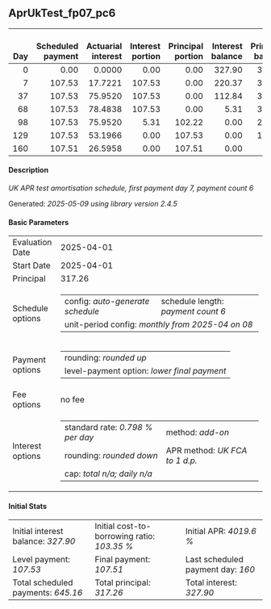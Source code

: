<h2>AprUkTest_fp07_pc6</h2>
<table>
    <thead style="vertical-align: bottom;">
        <th style="text-align: right;">Day</th>
        <th style="text-align: right;">Scheduled payment</th>
        <th style="text-align: right;">Actuarial interest</th>
        <th style="text-align: right;">Interest portion</th>
        <th style="text-align: right;">Principal portion</th>
        <th style="text-align: right;">Interest balance</th>
        <th style="text-align: right;">Principal balance</th>
        <th style="text-align: right;">Total actuarial interest</th>
        <th style="text-align: right;">Total interest</th>
        <th style="text-align: right;">Total principal</th>
    </thead>
    <tr style="text-align: right;">
        <td class="ci00">0</td>
        <td class="ci01" style="white-space: nowrap;">0.00</td>
        <td class="ci02">0.0000</td>
        <td class="ci03">0.00</td>
        <td class="ci04">0.00</td>
        <td class="ci05">327.90</td>
        <td class="ci06">317.26</td>
        <td class="ci07">0.0000</td>
        <td class="ci08">0.00</td>
        <td class="ci09">0.00</td>
    </tr>
    <tr style="text-align: right;">
        <td class="ci00">7</td>
        <td class="ci01" style="white-space: nowrap;">107.53</td>
        <td class="ci02">17.7221</td>
        <td class="ci03">107.53</td>
        <td class="ci04">0.00</td>
        <td class="ci05">220.37</td>
        <td class="ci06">317.26</td>
        <td class="ci07">17.7221</td>
        <td class="ci08">107.53</td>
        <td class="ci09">0.00</td>
    </tr>
    <tr style="text-align: right;">
        <td class="ci00">37</td>
        <td class="ci01" style="white-space: nowrap;">107.53</td>
        <td class="ci02">75.9520</td>
        <td class="ci03">107.53</td>
        <td class="ci04">0.00</td>
        <td class="ci05">112.84</td>
        <td class="ci06">317.26</td>
        <td class="ci07">93.6742</td>
        <td class="ci08">215.06</td>
        <td class="ci09">0.00</td>
    </tr>
    <tr style="text-align: right;">
        <td class="ci00">68</td>
        <td class="ci01" style="white-space: nowrap;">107.53</td>
        <td class="ci02">78.4838</td>
        <td class="ci03">107.53</td>
        <td class="ci04">0.00</td>
        <td class="ci05">5.31</td>
        <td class="ci06">317.26</td>
        <td class="ci07">172.1580</td>
        <td class="ci08">322.59</td>
        <td class="ci09">0.00</td>
    </tr>
    <tr style="text-align: right;">
        <td class="ci00">98</td>
        <td class="ci01" style="white-space: nowrap;">107.53</td>
        <td class="ci02">75.9520</td>
        <td class="ci03">5.31</td>
        <td class="ci04">102.22</td>
        <td class="ci05">0.00</td>
        <td class="ci06">215.04</td>
        <td class="ci07">248.1100</td>
        <td class="ci08">327.90</td>
        <td class="ci09">102.22</td>
    </tr>
    <tr style="text-align: right;">
        <td class="ci00">129</td>
        <td class="ci01" style="white-space: nowrap;">107.53</td>
        <td class="ci02">53.1966</td>
        <td class="ci03">0.00</td>
        <td class="ci04">107.53</td>
        <td class="ci05">0.00</td>
        <td class="ci06">107.51</td>
        <td class="ci07">301.3066</td>
        <td class="ci08">327.90</td>
        <td class="ci09">209.75</td>
    </tr>
    <tr style="text-align: right;">
        <td class="ci00">160</td>
        <td class="ci01" style="white-space: nowrap;">107.51</td>
        <td class="ci02">26.5958</td>
        <td class="ci03">0.00</td>
        <td class="ci04">107.51</td>
        <td class="ci05">0.00</td>
        <td class="ci06">0.00</td>
        <td class="ci07">327.9024</td>
        <td class="ci08">327.90</td>
        <td class="ci09">317.26</td>
    </tr>
</table>
<h4>Description</h4>
<p><i>UK APR test amortisation schedule, first payment day 7, payment count 6</i></p>
<p>Generated: <i>2025-05-09 using library version 2.4.5</i></p>
<h4>Basic Parameters</h4>
<table>
    <tr>
        <td>Evaluation Date</td>
        <td>2025-04-01</td>
    </tr>
    <tr>
        <td>Start Date</td>
        <td>2025-04-01</td>
    </tr>
    <tr>
        <td>Principal</td>
        <td>317.26</td>
    </tr>
    <tr>
        <td>Schedule options</td>
        <td>
            <table>
                <tr>
                    <td>config: <i>auto-generate schedule</i></td>
                    <td>schedule length: <i><i>payment count</i> 6</i></td>
                </tr>
                <tr>
                    <td colspan="2" style="white-space: nowrap;">unit-period config: <i>monthly from 2025-04 on 08</i></td>
                </tr>
            </table>
        </td>
    </tr>
    <tr>
        <td>Payment options</td>
        <td>
            <table>
                <tr>
                    <td>rounding: <i>rounded up</i></td>
                </tr>
                <tr>
                    <td>level-payment option: <i>lower&nbsp;final&nbsp;payment</i></td>
                </tr>
            </table>
        </td>
    </tr>
    <tr>
        <td>Fee options</td>
        <td>no fee
        </td>
    </tr>
    <tr>
        <td>Interest options</td>
        <td>
            <table>
                <tr>
                    <td>standard rate: <i>0.798 % per day</i></td>
                    <td>method: <i>add-on</i></td>
                </tr>
                <tr>
                    <td>rounding: <i>rounded down</i></td>
                    <td>APR method: <i>UK FCA to 1 d.p.</i></td>
                </tr>
                <tr>
                    <td colspan="2">cap: <i>total <i>n/a</i>; daily <i>n/a</i></td>
                </tr>
            </table>
        </td>
    </tr>
</table>
<h4>Initial Stats</h4>
<table>
    <tr>
        <td>Initial interest balance: <i>327.90</i></td>
        <td>Initial cost-to-borrowing ratio: <i>103.35 %</i></td>
        <td>Initial APR: <i>4019.6 %</i></td>
    </tr>
    <tr>
        <td>Level payment: <i>107.53</i></td>
        <td>Final payment: <i>107.51</i></td>
        <td>Last scheduled payment day: <i>160</i></td>
    </tr>
    <tr>
        <td>Total scheduled payments: <i>645.16</i></td>
        <td>Total principal: <i>317.26</i></td>
        <td>Total interest: <i>327.90</i></td>
    </tr>
</table>